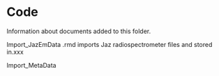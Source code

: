 # Code

Information about documents added to this folder.


Import_JazEmData .rmd imports Jaz radiospectrometer files and stored in.xxx

Import_MetaData